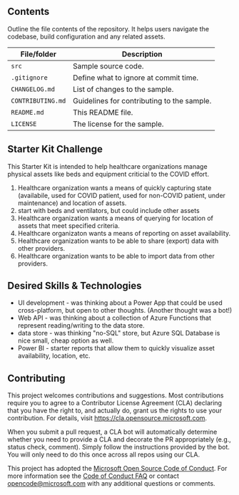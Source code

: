 ## Contents

Outline the file contents of the repository. It helps users navigate the codebase, build configuration and any related assets.

| File/folder       | Description                                |
|-------------------|--------------------------------------------|
| `src`             | Sample source code.                        |
| `.gitignore`      | Define what to ignore at commit time.      |
| `CHANGELOG.md`    | List of changes to the sample.             |
| `CONTRIBUTING.md` | Guidelines for contributing to the sample. |
| `README.md`       | This README file.                          |
| `LICENSE`         | The license for the sample.                |

## Starter Kit Challenge

This Starter Kit is intended to help healthcare organizations manage physical assets like beds and equipment criticial to the COVID effort. 
1. Healthcare organization wants a means of quickly capturing state (availabile, used for COVID patient, used for non-COVID patient, under maintenance) and location of assets.
  1. start with beds and ventilators, but could include other assets
2. Healthcare organization wants a means of querying for location of assets that meet specified criteria.
3. Healthcare organizaton wants a means of reporting on asset availability.
4. Healthcare organization wants to be able to share (export) data with other providers.
5. Healthcare organization wants to be able to import data from other providers.

## Desired Skills & Technologies

- UI development - was thinking about a Power App that could be used cross-platform, but open to other thoughts. (Another thought was a bot!)
- Web API - was thinking about a collection of Azure Functions that represent reading/writing to the data store.
- data store - was thinking "no-SQL" store, but Azure SQL Database is nice small, cheap option as well.
- Power BI - starter reports that allow them to quickly visualize asset availability, location, etc.

## Contributing

This project welcomes contributions and suggestions.  Most contributions require you to agree to a
Contributor License Agreement (CLA) declaring that you have the right to, and actually do, grant us
the rights to use your contribution. For details, visit https://cla.opensource.microsoft.com.

When you submit a pull request, a CLA bot will automatically determine whether you need to provide
a CLA and decorate the PR appropriately (e.g., status check, comment). Simply follow the instructions
provided by the bot. You will only need to do this once across all repos using our CLA.

This project has adopted the [Microsoft Open Source Code of Conduct](https://opensource.microsoft.com/codeofconduct/).
For more information see the [Code of Conduct FAQ](https://opensource.microsoft.com/codeofconduct/faq/) or
contact [opencode@microsoft.com](mailto:opencode@microsoft.com) with any additional questions or comments.
